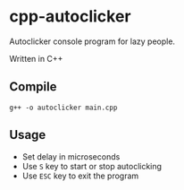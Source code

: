 # cpp-autoclicker

Autoclicker console program for lazy people.

Written in C++

## Compile

```
g++ -o autoclicker main.cpp
```

## Usage

* Set delay in microseconds
* Use `S` key to start or stop autoclicking
* Use `ESC` key to exit the program
